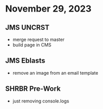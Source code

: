 # November 29, 2023

## JMS UNCRST
- merge request to master
- build page in CMS

## JMS Eblasts
- remove an image from an email template

## SHRBR Pre-Work
- just removing console.logs

